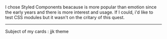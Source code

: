 I chose Styled Components beacause is more popular than emotion since the early years and there is more interest and usage. If I could, i'd like to test CSS modules but it wasn't on the critary of this quest.

---

Subject of my cards : jjk theme